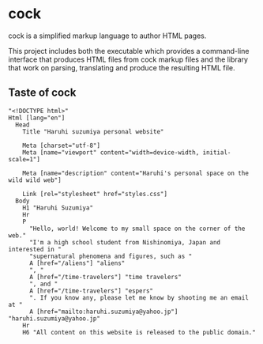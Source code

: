 # cock

cock is a simplified markup language to author HTML pages.

This project includes both the executable which provides a
command-line interface that produces HTML files from cock markup files
and the library that work on parsing, translating and produce the
resulting HTML file.

## Taste of cock

```cock
"<!DOCTYPE html>"
Html [lang="en"]
  Head
    Title "Haruhi suzumiya personal website"

    Meta [charset="utf-8"]
    Meta [name="viewport" content="width=device-width, initial-scale=1"]

    Meta [name="description" content="Haruhi's personal space on the wild wild web"]

    Link [rel="stylesheet" href="styles.css"]
  Body
    H1 "Haruhi Suzumiya"
    Hr
    P
      "Hello, world! Welcome to my small space on the corner of the web."
      "I'm a high school student from Nishinomiya, Japan and interested in "
      "supernatural phenomena and figures, such as "
      A [href="/aliens"] "aliens"
      ", "
      A [href="/time-travelers"] "time travelers"
      ", and "
      A [href="/time-travelers"] "espers"
      ". If you know any, please let me know by shooting me an email at "
      A [href="mailto:haruhi.suzumiya@yahoo.jp"] "haruhi.suzumiya@yahoo.jp"
    Hr
    H6 "All content on this website is released to the public domain."
```
